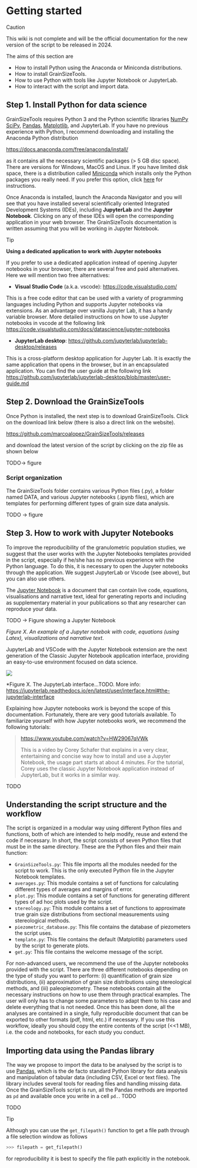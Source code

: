 # Getting started

> [!CAUTION]
> This wiki is not complete and will be the official documentation for the new version of the script to be released in 2024.

The aims of this section are

- How to install Python using the Anaconda or Miniconda distributions.
- How to install GrainSizeTools.
- How to use Python with tools like Jupyter Notebook or JupyterLab.
- How to interact with the script and import data.

## Step 1. Install Python for data science

GrainSizeTools requires Python 3 and the Python scientific libraries [NumPy](http://www.numpy.org/ ) [SciPy](http://www.scipy.org/ ), [Pandas](http://pandas.pydata.org ), [Matplotlib](http://matplotlib.org/ ), and JupyterLab. If you have no previous experience with Python, I recommend downloading and installing the Anaconda Python distribution

https://docs.anaconda.com/free/anaconda/install/

 as it contains all the necessary scientific packages (> 5 GB disc space). There are versions for Windows, MacOS and Linux. If you have limited disk space, there is a distribution called [Miniconda](https://docs.conda.io/projects/miniconda/en/latest/) which installs only the Python packages you really need. If you prefer this option, click [here](https://github.com/marcoalopez/Python_course/blob/main/notebooks/installing_Python.md) for instructions.

Once Anaconda is installed, launch the Anaconda Navigator and you will see that you have installed several scientifically oriented Integrated Development Systems (IDEs), including **JupyterLab** and the **Jupyter Notebook**. Clicking on any of these IDEs will open the corresponding application in your web browser. The GrainSizeTools documentation is written assuming that you will be working in Jupyter Notebook.

> [!TIP]
> **Using a dedicated application to work with Jupyter notebooks**
>
> If you prefer to use a dedicated application instead of opening Jupyter notebooks in your browser, there are several free and paid alternatives. Here we will mention two free alternatives:
>
> - **Visual Studio Code** (a.k.a. vscode):  https://code.visualstudio.com/
>
> This is a free code editor that can be used with a variety of programming languages including Python and supports Jupyter notebooks via extensions. As an advantage over vanilla Jupyter Lab, it has a handy variable browser. More detailed instructions on how to use Jupyter notebooks in vscode at the following link https://code.visualstudio.com/docs/datascience/jupyter-notebooks
>
> - **JupyterLab desktop**: https://github.com/jupyterlab/jupyterlab-desktop/releases
>
> This is a cross-platform desktop application for Jupyter Lab. It is exactly the same application that opens in the browser, but in an encapsulated application. You can find the user guide at the following link https://github.com/jupyterlab/jupyterlab-desktop/blob/master/user-guide.md

## Step 2. Download the GrainSizeTools

Once Python is installed, the next step is to download GrainSizeTools. Click on the download link below (there is also a direct link on the website).

https://github.com/marcoalopez/GrainSizeTools/releases

and download the latest version of the script by clicking on the zip file as shown below

TODO-> figure

### Script organization

The GrainSizeTools folder contains various Python files (.py), a folder named DATA, and various Jupyter notebooks (.ipynb files), which are templates for performing different types of grain size data analysis.

TODO -> figure

## Step 3. How to work with Jupyter Notebooks 

To improve the reproducibility of the granulometric population studies, we suggest that the user works with the Jupyter Notebooks templates provided in the script, especially if he/she has no previous experience with the Python language. To do this, it is necessary to open the Jupyter notebooks through the application. We suggest JupyterLab or Vscode (see above), but you can also use others.

The [Jupyter Notebook](https://jupyter.org/) is a document that can contain live code, equations, visualisations and narrative text, ideal for generating reports and including as supplementary material in your publications so that any researcher can reproduce your data.

TODO -> Figure showing a Jupyter Notebook

*Figure X. An example of a Jupyter notebok with code, equations (using Latex), visualizations and narrative text*.

JupyterLab and VSCode with the Jupyter Notebook extension are the next generation of the Classic Jupyter Notebook application interface, providing an easy-to-use environment focused on data science.

![](https://github.com/marcoalopez/GrainSizeTools/blob/master/FIGURES/Jupyter_lab.png?raw=true)

*Figure X. The JupyterLab interface...TODO. More info: https://jupyterlab.readthedocs.io/en/latest/user/interface.html#the-jupyterlab-interface

Explaining how Jupyter notebooks work is beyond the scope of this documentation. Fortunately, there are very good tutorials available. To familiarize yourself with how Jupyter notebooks work, we recommend the following tutorials:

> https://www.youtube.com/watch?v=HW29067qVWk
>
> This is a video by Corey Schafer that explains in a very clear, entertaining and concise way how to install and use a Jupyter Notebook, the usage part starts at about 4 minutes. For the tutorial, Corey uses the classic Jupyter Notebook application instead of JupyterLab, but it works in a similar way.

TODO

## Understanding the script structure and the workflow

The script is organized in a modular way using different Python files and functions, both of which are intended to help modify, reuse and extend the code if necessary. In short, the script consists of seven Python files that must be in the same directory. These are the Python files and their main function:

- ``GrainSizeTools.py``: This file imports all the modules needed for the script to work. This is the only executed Python file in the Jupyter Notebook templates.
- ``averages.py``: This module contains a set of functions for calculating different types of averages and margins of error.
- ``plot.py``: This module contains a set of functions for generating different types of ad hoc plots used by the script.
- ``stereology.py``: This module contains a set of functions to approximate true grain size distributions from sectional measurements using stereological methods.
- ``piezometric_database.py``: This file contains the database of piezometers the script uses.
- ``template.py``: This file contains the default (Matplotlib) parameters used by the script to generate plots.
- ``get.py``: This file contains the welcome message of the script.

For non-advanced users, we recommend the use of the Jupyter notebooks provided with the script. There are three different notebooks depending on the type of study you want to perform: (i) quantification of grain size distributions, (ii) approximation of grain size distributions using stereological methods, and (iii) paleopiezometry. These notebooks contain all the necessary instructions on how to use them through practical examples. The user will only has to change some parameters to adapt them to his case and delete everything that is not needed. Once this has been done, all the analyses are contained in a single, fully reproducible document that can be exported to other formats (pdf, html, etc.) if necessary. If you use this workflow, ideally you should copy the entire contents of the script (<<1 MB), i.e. the code and notebooks, for each study you conduct.

## Importing data using the Pandas library

The way we propose to import the data to be analysed by the script is to use [Pandas](https://pandas.pydata.org/), which is the de facto standard Python library for data analysis and manipulation of tabular data (including CSV, Excel or text files). The library includes several tools for reading files and handling missing data. Once the GrainSizeTools script is run, all the Pandas methods are imported as ``pd`` and available once you write in a cell ``pd.``. TODO

TODO

> [!TIP]
> Although you can use the ``get_filepath()`` function to get a file path through a file selection window as follows
>
> ```python
> >>> filepath = get_filepath()
> ```
> for reproducibility it is best to specify the file path explicitly in the notebook.